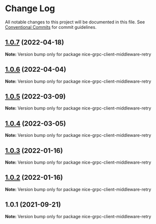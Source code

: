 # Change Log

All notable changes to this project will be documented in this file.
See [Conventional Commits](https://conventionalcommits.org) for commit guidelines.

## [1.0.7](https://github.com/deeplay-io/nice-grpc/compare/nice-grpc-client-middleware-retry@1.0.6...nice-grpc-client-middleware-retry@1.0.7) (2022-04-18)

**Note:** Version bump only for package nice-grpc-client-middleware-retry





## [1.0.6](https://github.com/deeplay-io/nice-grpc/compare/nice-grpc-client-middleware-retry@1.0.5...nice-grpc-client-middleware-retry@1.0.6) (2022-04-04)

**Note:** Version bump only for package nice-grpc-client-middleware-retry





## [1.0.5](https://github.com/deeplay-io/nice-grpc/compare/nice-grpc-client-middleware-retry@1.0.4...nice-grpc-client-middleware-retry@1.0.5) (2022-03-09)

**Note:** Version bump only for package nice-grpc-client-middleware-retry





## [1.0.4](https://github.com/deeplay-io/nice-grpc/compare/nice-grpc-client-middleware-retry@1.0.3...nice-grpc-client-middleware-retry@1.0.4) (2022-03-05)

**Note:** Version bump only for package nice-grpc-client-middleware-retry





## [1.0.3](https://github.com/deeplay-io/nice-grpc/compare/nice-grpc-client-middleware-retry@1.0.2...nice-grpc-client-middleware-retry@1.0.3) (2022-01-16)

**Note:** Version bump only for package nice-grpc-client-middleware-retry





## [1.0.2](https://github.com/deeplay-io/nice-grpc/compare/nice-grpc-client-middleware-retry@1.0.1...nice-grpc-client-middleware-retry@1.0.2) (2022-01-16)

**Note:** Version bump only for package nice-grpc-client-middleware-retry





## 1.0.1 (2021-09-21)

**Note:** Version bump only for package nice-grpc-client-middleware-retry
